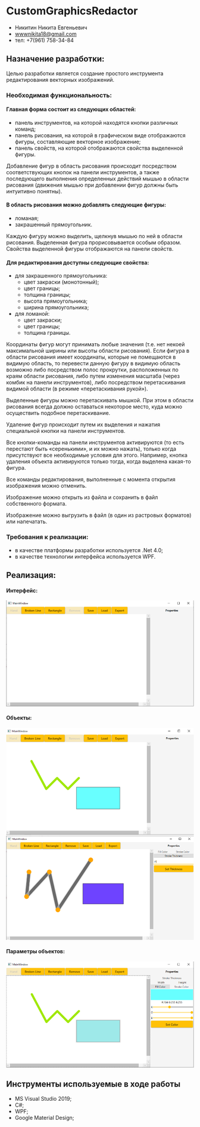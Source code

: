 # CustomGraphicsRedactor

- Никитин Никита Евгеньевич 
- wwwnikita18@gmail.com
- тел: +7(961) 758-34-84


## Назначение разработки:

Целью разработки является создание простого инструмента редактирования векторных изображений.

### Необходимая функциональность:
#### Главная форма состоит из следующих областей:

- панель инструментов, на которой находятся кнопки различных команд;
- панель рисования, на которой в графическом виде отображаются фигуры, составляющие векторное изображение;
- панель свойств, на которой отображаются свойства выделенной фигуры.

Добавление фигур в область рисования происходит посредством соответствующих кнопок на панели
инструментов, а также последующего выполнения определенных действий мышью в области
рисования (движения мышью при добавлении фигур должны быть интуитивно понятны).

#### В область рисования можно добавлять следующие фигуры:

- ломаная;
- закрашенный прямоугольник.

Каждую фигуру можно выделить, щелкнув мышью по ней в области рисования. Выделенная фигура
прорисовывается особым образом. Свойства выделенной фигуры отображаются на панели свойств.

#### Для редактирования доступны следующие свойства:

- для закрашенного прямоугольника:
    * цвет закраски (монотонный);
    * цвет границы;
    * толщина границы;
    * высота прямоугольника;
    * ширина прямоугольника;
- для ломаной:
    * цвет закраски;
    * цвет границы;
    * толщина границы.

Координаты фигур могут принимать любые значения (т.е. нет некоей максимальной ширины или
высоты области рисования). Если фигура в области рисования имеет координаты, которые не
помещаются в видимую область, то перевести данную фигуру в видимую область возможно либо
посредством полос прокрутки, расположенных по краям области рисования, либо путем изменения
масштаба (через комбик на панели инструментов), либо посредством перетаскивания видимой
области (в режиме «перетаскивания рукой»).

Выделенные фигуры можно перетаскивать мышкой. При этом в области рисования всегда должно
оставаться некоторое место, куда можно осуществить подобное перетаскивание.

Удаление фигур происходит путем их выделения и нажатия специальной кнопки на панели
инструментов.

Все кнопки-команды на панели инструментов активируются (то есть перестают быть «серенькими», и
их можно нажать), только когда присутствуют все необходимые условия для этого. Например, кнопка
удаления объекта активируются только тогда, когда выделена какая-то фигура.

Все команды редактирования, выполненные с момента открытия изображения можно отменить.

Изображение можно открыть из файла и сохранить в файл собственного формата.

Изображение можно выгрузить в файл (в один из растровых форматов) или напечатать.

### Требования к реализации:

- в качестве платформы разработки используется .Net 4.0;
- в качестве технологии интерфейса используется WPF.

## Реализация: 

#### Интерфейс:

![Скриншот интерфейса](https://github.com/Bal4ss/CustomGraphicsRedactor/blob/master/Screenshots/001.png)

#### Объекты:

![Скриншот объектов](https://github.com/Bal4ss/CustomGraphicsRedactor/blob/master/Screenshots/002.png)
![Скриншот объектов](https://github.com/Bal4ss/CustomGraphicsRedactor/blob/master/Screenshots/004.png)

#### Параметры объектов:

![Скриншот параметров объектов](https://github.com/Bal4ss/CustomGraphicsRedactor/blob/master/Screenshots/003.png)

## Инструменты используемые в ходе работы

- MS Visual Studio 2019;
- C#;
- WPF;
- Google Material Design;
